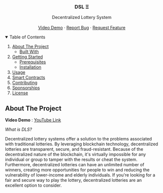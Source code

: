<p align="center">
  </a>

  <h3 align="center">DSL Ξ </h3>

  <p align="center">
    Decentralized Lottery System
    <br />
    <br />
    <a href="https://youtu.be/NLAca33Obns">Video Demo</a>
    ·
    <a href="https://github.com/merkle-groot/PSYdoc/issues">Report Bug</a>
    ·
    <a href="https://github.com/merkle-groot/PSYdoc/issues/issues">Request Feature</a>
  </p>
</p>



<!-- TABLE OF CONTENTS -->
<details open="open">
  <summary>Table of Contents</summary>
  <ol>
    <li>
      <a href="#about-the-project">About The Project</a>
      <ul>
        <li><a href="#built-with">Built With</a></li>
      </ul>
    </li>
    <li>
      <a href="#getting-started">Getting Started</a>
      <ul>
        <li><a href="#prerequisites">Prerequisites</a></li>
        <li><a href="#installation">Installation</a></li>
      </ul>
    </li>
    <li><a href="#usage">Usage</a></li>
    <li><a href="#contracts">Smart Contracts</a></li>
    <li><a href="#contributing">Contributing</a></li>
    <li><a href="#sponsorship">Sponsorships</a></li>
    <li><a href="#license">License</a></li>
  </ol>
</details>



<!-- ABOUT THE PROJECT -->
## About The Project
**Video Demo** : [YouTube Link](https://youtu.be/NLAca33Obns) 

*What is DLS?*

Decentralized lottery systems offer a solution to the problems associated with traditional lotteries. By leveraging blockchain technology, decentralized lotteries are transparent, secure, and fraud-resistant. Because of the decentralized nature of the blockchain, it's virtually impossible for any individual or group to tamper with the results or cheat the system. Furthermore, decentralized lotteries can have an unlimited number of winners, creating more opportunities for people to win and reducing the vulnerability of lower-income and elderly individuals. If you're looking for a fair and secure way to play the lottery, decentralized lotteries are an excellent option to consider.